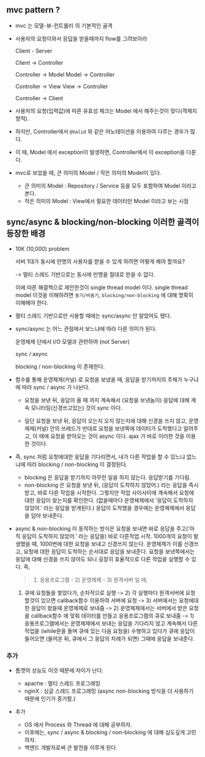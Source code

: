 ## mvc pattern ?

- mvc 는 모델-뷰-컨트롤러 의 기본적인 골격

- 사용자의 요청이와서 응답을 받을때까지 flow를 그려보아라

  Client - Server

  Client -> Controller

  Controller -> Model
  Model -> Controller

  Controller -> View
  View -> Controller

  Controller -> Client

- 사용자의 요청(입력값)에 따른 유효성 체크는 Model 에서 해주는것이 맞다(객체지향적).
- 하지만, Controller에서 `@Valid` 와 같은 어노테이션을 이용하여 다루는 경우가 많다.
- 이 때, Model 에서 exception이 발생하면, Controller에서 이 exception을 다룬다.

- mvc로 보았을 때, 큰 의미의 Model / 작은 의미의 Model이 있다.
  - 큰 의미의 Model : Repository / Service 등을 모두 포함하여 Model 이라고 본다.
  - 작은 의미의 Model : View에서 필요한 데이터만 Model 이라고 보는 시점

## sync/async & blocking/non-blocking 이러한 골격이 등장한 배경

- 10K (10,000) problem

  서버 1대가 동시에 만명의 사용자를 받을 수 있게 하려면 어떻게 해야 할까요?

  -> 멀티 스레드 기반으로는 동시에 만명을 절대로 받을 수 없다.

  이에 따른 해결책으로 제안한것이 single thread model 이다.
  single thread model 이것을 이해하려면 `동기/비동기`, `blocking/non-blocking` 에 대해 명확히 이해해야 한다.

- 멀티 스레드 기반으로만 사용할 때에는 sync/async 만 알았어도 됐다.

- sync/async 는 어느 관점에서 보느냐에 따라 다른 의미가 된다.

  운영체제 단에서 I/O 모델과 관련하여 (not Server)

  sync / async

  blocking / non-blocking 이 존재한다.

- 함수를 통해 운영체제(커널) 로 요청을 보냈을 때, 응답을 받기까지의 주체가 누구냐에 따라 sync / async 가 나뉜다.

  - 요청을 보낸 뒤, 응답이 올 때 까지 계속해서 (요청을 보낸놈이) 응답에 대해 계속 모니터링(신경쓰고있는) 것이 sync 이다.

  - 일단 요청을 보낸 뒤, 응답이 오는지 오지 않는지에 대해 신경을 쓰지 않고, 운영체제(커널) 안의 쓰레드가 반대로 요청을 보낸쪽에 데이터가 도착했다고 알려주고, 이 때에 요청을 받아오는 것이 async 이다. ajax 가 바로 이러한 것을 이용한 것이다.

- 즉, sync 처럼 요청에대한 응답을 기다리면서, 내가 다른 작업을 할 수 있느냐 없느냐에 따라 blocking / non-blocking 이 결정된다.

  - blocking 은 응답을 받기까지 아무런 일을 하지 않는다. 응답받기를 기다림.
  - non-blocking 은 요청을 보낸 뒤, (응답이 도착하지 않았어.) 라는 응답을 즉시 받고, 바로 다른 작업을 시작한다. 그렇지만 작업 사이사이에 계속해서 요청에 대한 응답이 왔는지를 확인한다. (없을때마다 운영체제에서 '응답이 도착하지 않았어.' 라는 응답을 받게된다.) 응답이 도착했을 경우에는 운영체제에서 응답을 담아 보내준다.

- async & non-blocking 이 동작하는 방식은
  요청을 보내면 바로 응답을 주고('아직 응답이 도착하지 않았어.' 라는 응답을) 바로 다른작업 시작. 1000개의 요청이 발생했을 때, 1000번에 대한 요청을 보내고 신경쓰지 않는다. 운영체제가 이를 신경쓰고, 요청에 대한 응답이 도착하는 순서대로 응답을 보내준다. 요청을 보낸쪽에서는 응답에 대해 신경을 쓰지 않아도 되니 굉장히 효율적으로 다른 작업을 실행할 수 있다. 즉,

  > 1) 응용프로그램 - 2) 운영체제 - 3) 원격서버 일 때,

  1) 큐에 요청들을 쌓았다가, 순차적으로 실행 -> 2) 각 실행마다 원격서버에 요청할것이 있으면 callback함수 이용하여 서버에 요청 -> 3) 서버에서는 요청에대한 응답이 왔을때 운영체제로 보내줌 -> 2) 운영체제에서는 서버에서 받은 요청을 callback함수 에 맞춰 데이터를 만들고 응용프로그램의 큐로 보내줌 -> 1) 응용프로그램에서는 운영체제에서 보내는 응답을 기다리지 않고 계속해서 다른작업을 (while문을 돌며 큐에 있는 다음 요청을) 수행하고 있다가 큐에 응답이 들어오면 (들어온 뒤, 큐에서 그 응답의 차례가 되면) 그때에 응답을 보내준다.

### 추가

- 톰캣의 성능도 이것 때문에 차이가 난다.
  - apache : 멀티 스레드 프로그래밍
  - nginX : 싱글 스레드 프로그래밍 (async non-blocking 방식을 더 사용하기 때문에 인기가 증가함.)

- 추가
  - OS 에서 Process 와 Thread 에 대해 공부하자.
  - 이후에는, sync / async & blocking / non-blocking 에 대해 심도깊게 고민하자.
  - 백엔드 개발자로써 큰 발전을 이루게 된다.
